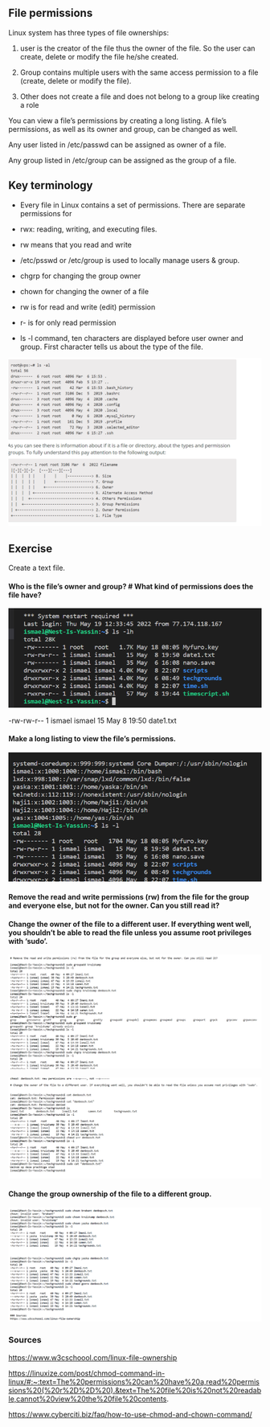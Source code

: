 ## File permissions

Linux system has three types of file ownerships:

1. user is the creator of the file thus the owner of the file. So the user can create, delete or modify the file he/she created.

2. Group contains multiple users with the same access permission to a file (create, delete or modify the file).

3. Other does not create a file and does not belong to a group like creating a role


You can view a file’s permissions by creating a long listing. A file’s permissions, as well as its owner and group, can be changed as well.

Any user listed in /etc/passwd can be assigned as owner of a file.

Any group listed in /etc/group can be assigned as the group of a file.

## Key terminology


- Every file in Linux contains a set of permissions. There are separate permissions for 

- rwx: reading, writing, and executing files.

- rw means that you read and write

- /etc/psswd or /etc/group is used to locally manage users & group.

- chgrp for changing the group owner

- chown for changing the owner of a file

- rw is for read and write (edit) permission

- r- is for only read permission

- ls -l command, ten characters are displayed before user owner and group. First character tells us about the type of the file.

![fileperm](../00_includes/LNX05files.png)



## Exercise
Create a text file.


#### Who is the file’s owner and group? # What kind of permissions does the file have?

![fileperm](../00_includes/LNX05-1.png)


-rw-rw-r-- 1 ismael ismael   15 May  8 19:50 date1.txt

#### Make a long listing to view the file’s permissions.

![filelst](../00_includes/LNX05-2.png)


#### Remove the read and write permissions (rw) from the file for the group and everyone else, but not for the owner. Can you still read it?

#### Change the owner of the file to a different user. If everything went well, you shouldn’t be able to read the file unless you assume root privileges with ‘sudo’.

![rmrw](../00_includes/LNX05chgrp.png)

![chownfile](../00_includes/LNX05chfileperm.png)




#### Change the group ownership of the file to a different group.

![grpchg](../00_includes/LNX05grpownch.png)

### Sources
https://www.w3cschoool.com/linux-file-ownership


https://linuxize.com/post/chmod-command-in-linux/#:~:text=The%20permissions%20can%20have%20a,read%20permissions%20(%20r%2D%2D%20).&text=The%20file%20is%20not%20readable,cannot%20view%20the%20file%20contents.


https://www.cyberciti.biz/faq/how-to-use-chmod-and-chown-command/